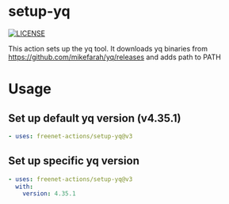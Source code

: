 # setup-yq
[![LICENSE](https://img.shields.io/github/license/freenet-actions/setup-yq)](https://github.com/freenet-actions/setup-yq/blob/main/LICENSE)

This action sets up the yq tool. It downloads yq binaries from https://github.com/mikefarah/yq/releases and adds path to PATH

   
# Usage
## Set up default yq version (v4.35.1)
```yaml
- uses: freenet-actions/setup-yq@v3
```
## Set up specific yq version
```yaml
- uses: freenet-actions/setup-yq@v3
  with:
    version: 4.35.1
```
